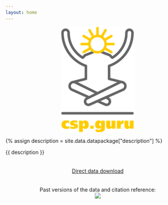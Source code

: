 ```yaml
---
layout: home
---
```


<img style="display: block; margin: 0 auto" width="200" src="./images/logo.png" alt="CSP.guru Logo" align="center">

{% assign description = site.data.datapackage["description"] %}

{{ description }}

<p style="padding: 20px 0; text-align: center;">
    <a class="button green" href="https://zenodo.org/record/1318152/files/repolicy/csp-guru-2016-08-30.zip?download=1">Direct data download</a>
</p>

<p style="text-align: center;">
Past versions of the data and citation reference:<br><a href="https://doi.org/10.5281/zenodo.1318151"><img src="https://zenodo.org/badge/DOI/10.5281/zenodo.1318151.svg"></a>
</p>

